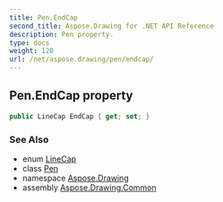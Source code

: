 ```yaml
---
title: Pen.EndCap
second_title: Aspose.Drawing for .NET API Reference
description: Pen property. 
type: docs
weight: 120
url: /net/aspose.drawing/pen/endcap/
---
```

## Pen.EndCap property

```csharp
public LineCap EndCap { get; set; }
```

### See Also

* enum [LineCap](../../../aspose.drawing.drawing2d/linecap/)
* class [Pen](../)
* namespace [Aspose.Drawing](../../pen/)
* assembly [Aspose.Drawing.Common](../../../)


